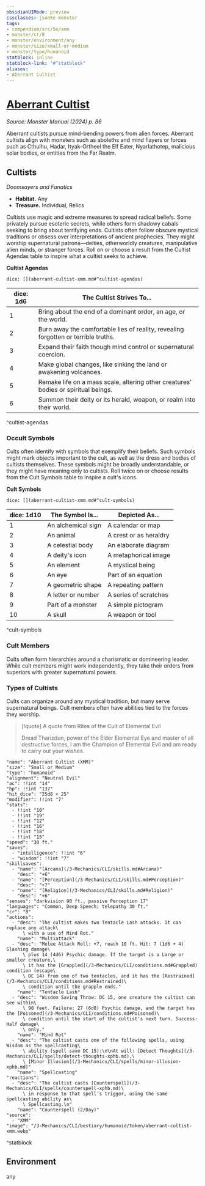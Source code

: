 ```yaml
---
obsidianUIMode: preview
cssclasses: json5e-monster
tags:
- compendium/src/5e/xmm
- monster/cr/8
- monster/environment/any
- monster/size/small-or-medium
- monster/type/humanoid
statblock: inline
statblock-link: "#^statblock"
aliases:
- Aberrant Cultist
---
```

# [Aberrant Cultist](3-Mechanics\CLI\bestiary\humanoid/aberrant-cultist-xmm.md)
*Source: Monster Manual (2024) p. 86*  

Aberrant cultists pursue mind-bending powers from alien forces. Aberrant cultists align with monsters such as aboleths and mind flayers or forces such as Cthulhu, Hadar, Ityak-Ortheel the Elf Eater, Nyarlathotep, malicious solar bodies, or entities from the Far Realm.

## Cultists

*Doomsayers and Fanatics*

- **Habitat.** Any  
- **Treasure.** Individual, Relics  

Cultists use magic and extreme measures to spread radical beliefs. Some privately pursue esoteric secrets, while others form shadowy cabals seeking to bring about terrifying ends. Cultists often follow obscure mystical traditions or obsess over interpretations of ancient prophecies. They might worship supernatural patrons—deities, otherworldly creatures, manipulative alien minds, or stranger forces. Roll on or choose a result from the Cultist Agendas table to inspire what a cultist seeks to achieve.

**Cultist Agendas**

`dice: [](aberrant-cultist-xmm.md#^cultist-agendas)`

| dice: 1d6 | The Cultist Strives To... |
|-----------|---------------------------|
| 1 | Bring about the end of a dominant order, an age, or the world. |
| 2 | Burn away the comfortable lies of reality, revealing forgotten or terrible truths. |
| 3 | Expand their faith though mind control or supernatural coercion. |
| 4 | Make global changes, like sinking the land or awakening volcanoes. |
| 5 | Remake life on a mass scale, altering other creatures' bodies or spiritual beings. |
| 6 | Summon their deity or its herald, weapon, or realm into their world. |
^cultist-agendas

### Occult Symbols

Cults often identify with symbols that exemplify their beliefs. Such symbols might mark objects important to the cult, as well as the dress and bodies of cultists themselves. These symbols might be broadly understandable, or they might have meaning only to cultists. Roll twice on or choose results from the Cult Symbols table to inspire a cult's icons.

**Cult Symbols**

`dice: [](aberrant-cultist-xmm.md#^cult-symbols)`

| dice: 1d10 | The Symbol Is... | Depicted As... |
|------------|------------------|----------------|
| 1 | An alchemical sign | A calendar or map |
| 2 | An animal | A crest or as heraldry |
| 3 | A celestial body | An elaborate diagram |
| 4 | A deity's icon | A metaphorical image |
| 5 | An element | A mystical being |
| 6 | An eye | Part of an equation |
| 7 | A geometric shape | A repeating pattern |
| 8 | A letter or number | A series of scratches |
| 9 | Part of a monster | A simple pictogram |
| 10 | A skull | A weapon or tool |
^cult-symbols

### Cult Members

Cults often form hierarchies around a charismatic or domineering leader. While cult members might work independently, they take their orders from superiors with greater supernatural powers. 

### Types of Cultists

Cults can organize around any mystical tradition, but many serve supernatural beings. Cult members often have abilities tied to the forces they worship.

> [!quote] A quote from Rites of the Cult of Elemental Evil  
> 
> Dread Tharizdun, power of the Elder Elemental Eye and master of all destructive forces, I am the Champion of Elemental Evil and am ready to carry out your wishes.


```statblock
"name": "Aberrant Cultist (XMM)"
"size": "Small or Medium"
"type": "humanoid"
"alignment": "Neutral Evil"
"ac": !!int "14"
"hp": !!int "137"
"hit_dice": "25d8 + 25"
"modifier": !!int "7"
"stats":
  - !!int "10"
  - !!int "19"
  - !!int "12"
  - !!int "16"
  - !!int "18"
  - !!int "15"
"speed": "30 ft."
"saves":
  - "intelligence": !!int "6"
  - "wisdom": !!int "7"
"skillsaves":
  - "name": "[Arcana](/3-Mechanics/CLI/skills.md#Arcana)"
    "desc": "+6"
  - "name": "[Perception](/3-Mechanics/CLI/skills.md#Perception)"
    "desc": "+7"
  - "name": "[Religion](/3-Mechanics/CLI/skills.md#Religion)"
    "desc": "+6"
"senses": "darkvision 90 ft., passive Perception 17"
"languages": "Common, Deep Speech; telepathy 30 ft."
"cr": "8"
"actions":
  - "desc": "The cultist makes two Tentacle Lash attacks. It can replace any attack\
      \ with a use of Mind Rot."
    "name": "Multiattack"
  - "desc": "Melee Attack Roll: +7, reach 10 ft. Hit: 7 (1d6 + 4) Slashing damage\
      \ plus 14 (4d6) Psychic damage. If the target is a Large or smaller creature,\
      \ it has the [Grappled](/3-Mechanics/CLI/conditions.md#Grappled) condition (escape\
      \ DC 14) from one of two tentacles, and it has the [Restrained](/3-Mechanics/CLI/conditions.md#Restrained)\
      \ condition until the grapple ends."
    "name": "Tentacle Lash"
  - "desc": "Wisdom Saving Throw: DC 15, one creature the cultist can see within\
      \ 90 feet. Failure: 27 (6d8) Psychic damage, and the target has the [Poisoned](/3-Mechanics/CLI/conditions.md#Poisoned)\
      \ condition until the start of the cultist's next turn. Success: Half damage\
      \ only."
    "name": "Mind Rot"
  - "desc": "The cultist casts one of the following spells, using Wisdom as the spellcasting\
      \ ability (spell save DC 15):\n\nAt will: [Detect Thoughts](/3-Mechanics/CLI/spells/detect-thoughts-xphb.md),\
      \ [Minor Illusion](/3-Mechanics/CLI/spells/minor-illusion-xphb.md)"
    "name": "Spellcasting"
"reactions":
  - "desc": "The cultist casts [Counterspell](/3-Mechanics/CLI/spells/counterspell-xphb.md)\
      \ in response to that spell's trigger, using the same spellcasting ability as\
      \ Spellcasting.\n"
    "name": "Counterspell (2/Day)"
"source":
  - "XMM"
"image": "/3-Mechanics/CLI/bestiary/humanoid/token/aberrant-cultist-xmm.webp"
```
^statblock

## Environment

any